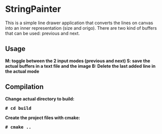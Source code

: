 StringPainter
===========

This is a simple line drawer application that converts the lines on canvas into an inner representation (size and origo). There are two kind of buffers 
that can be used: previous and next.

Usage
----------
<B>M:<B> toggle between the 2 input modes (previous and next)
<B>S:</B> save the actual buffers in a text file and the image
<B>B:</B> Delete the last added line in the actual mode

Compilation
---------------------
Change actual directory to build:
<pre># cd build</pre>

Create  the project files with cmake:
<pre># cmake ..</pre> 

